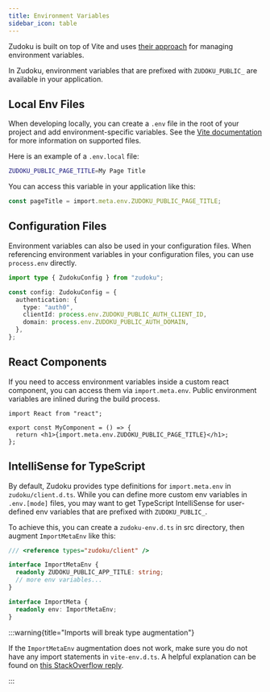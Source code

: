 ```yaml
---
title: Environment Variables
sidebar_icon: table
---
```


Zudoku is built on top of Vite and uses [their approach](https://vitejs.dev/guide/env-and-mode) for managing environment variables.

In Zudoku, environment variables that are prefixed with `ZUDOKU_PUBLIC_` are available in your application.

## Local Env Files

When developing locally, you can create a `.env` file in the root of your project and add environment-specific variables. See the [Vite documentation](https://vitejs.dev/guide/env-and-mode.html#env-files) for more information on supported files.

Here is an example of a `.env.local` file:

```sh
ZUDOKU_PUBLIC_PAGE_TITLE=My Page Title
```

You can access this variable in your application like this:

```ts
const pageTitle = import.meta.env.ZUDOKU_PUBLIC_PAGE_TITLE;
```

## Configuration Files

Environment variables can also be used in your configuration files. When referencing environment variables in your configuration files, you can use `process.env` directly.

```ts
import type { ZudokuConfig } from "zudoku";

const config: ZudokuConfig = {
  authentication: {
    type: "auth0",
    clientId: process.env.ZUDOKU_PUBLIC_AUTH_CLIENT_ID,
    domain: process.env.ZUDOKU_PUBLIC_AUTH_DOMAIN,
  },
};
```

## React Components

If you need to access environment variables inside a custom react component, you can access them via `import.meta.env`. Public environment variables are inlined during the build process.

```tsx
import React from "react";

export const MyComponent = () => {
  return <h1>{import.meta.env.ZUDOKU_PUBLIC_PAGE_TITLE}</h1>;
};
```

## IntelliSense for TypeScript

By default, Zudoku provides type definitions for `import.meta.env` in `zudoku/client.d.ts`. While you can define more custom env variables in `.env.[mode]` files, you may want to get TypeScript IntelliSense for user-defined env variables that are prefixed with `ZUDOKU_PUBLIC_`.

To achieve this, you can create a `zudoku-env.d.ts` in src directory, then augment `ImportMetaEnv` like this:

```typescript
/// <reference types="zudoku/client" />

interface ImportMetaEnv {
  readonly ZUDOKU_PUBLIC_APP_TITLE: string;
  // more env variables...
}

interface ImportMeta {
  readonly env: ImportMetaEnv;
}
```

:::warning{title="Imports will break type augmentation"}

If the `ImportMetaEnv` augmentation does not work, make sure you do not have any import statements in `vite-env.d.ts`. A helpful explanation can be found on [this StackOverflow reply](https://stackoverflow.com/a/51114250).

:::
